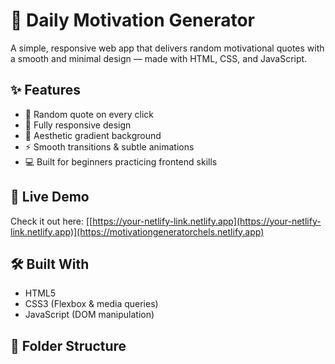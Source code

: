 # 💫 Daily Motivation Generator

A simple, responsive web app that delivers random motivational quotes with a smooth and minimal design — made with HTML, CSS, and JavaScript.

## ✨ Features

- 🔁 Random quote on every click
- 📱 Fully responsive design
- 🎨 Aesthetic gradient background
- ⚡ Smooth transitions & subtle animations
- 💻 Built for beginners practicing frontend skills

## 🚀 Live Demo

Check it out here: [[https://your-netlify-link.netlify.app](https://your-netlify-link.netlify.app)](https://motivationgeneratorchels.netlify.app)

## 🛠️ Built With

- HTML5
- CSS3 (Flexbox & media queries)
- JavaScript (DOM manipulation)

## 📂 Folder Structure

